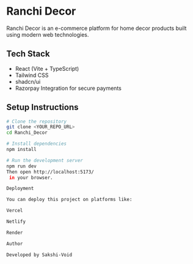 # Ranchi Decor

Ranchi Decor is an e-commerce platform for home decor products built using modern web technologies.

## Tech Stack

- React (Vite + TypeScript)
- Tailwind CSS
- shadcn/ui
- Razorpay Integration for secure payments

## Setup Instructions

```bash
# Clone the repository
git clone <YOUR_REPO_URL>
cd Ranchi_Decor

# Install dependencies
npm install

# Run the development server
npm run dev
Then open http://localhost:5173/
 in your browser.

Deployment

You can deploy this project on platforms like:

Vercel

Netlify

Render

Author

Developed by Sakshi-Void